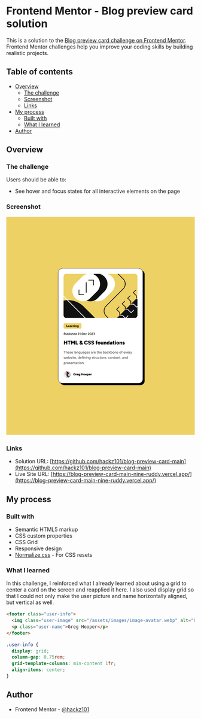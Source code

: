 # Frontend Mentor - Blog preview card solution

This is a solution to the [Blog preview card challenge on Frontend Mentor](https://www.frontendmentor.io/challenges/blog-preview-card-ckPaj01IcS). Frontend Mentor challenges help you improve your coding skills by building realistic projects. 

## Table of contents

- [Overview](#overview)
  - [The challenge](#the-challenge)
  - [Screenshot](#screenshot)
  - [Links](#links)
- [My process](#my-process)
  - [Built with](#built-with)
  - [What I learned](#what-i-learned)
- [Author](#author)

## Overview

### The challenge

Users should be able to:

- See hover and focus states for all interactive elements on the page

### Screenshot

![](./screenshot.png)

### Links

- Solution URL: [https://github.com/hackz101/blog-preview-card-main](https://github.com/hackz101/blog-preview-card-main)
- Live Site URL: [https://blog-preview-card-main-nine-ruddy.vercel.app/](https://blog-preview-card-main-nine-ruddy.vercel.app/)

## My process

### Built with

- Semantic HTML5 markup
- CSS custom properties
- CSS Grid
- Responsive design
- [Normalize.css](https://necolas.github.io/normalize.css/) - For CSS resets

### What I learned

In this challenge, I reinforced what I already learned about using a grid to center a card on the screen and reapplied it here. I also used display grid so that I could not only make the user picture and name horizontally aligned, but vertical as well.

```html
<footer class="user-info">
  <img class="user-image" src="/assets/images/image-avatar.webp" alt="User Image">
  <p class="user-name">Greg Hooper</p>
</footer>
```
```css
.user-info {
  display: grid;
  column-gap: 0.75rem;
  grid-template-columns: min-content 1fr;
  align-items: center;
}
```

## Author

- Frontend Mentor - [@hackz101](https://www.frontendmentor.io/profile/hackz101)